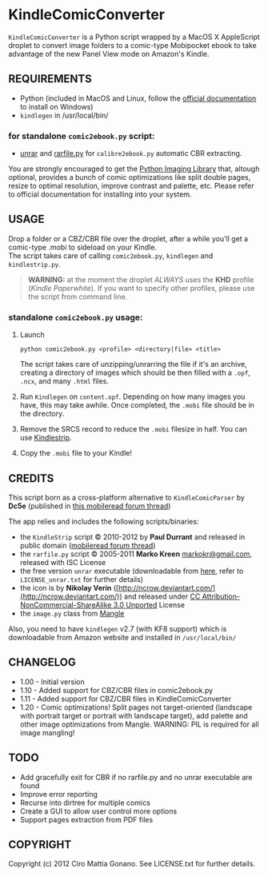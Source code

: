 # KindleComicConverter

`KindleComicConverter` is a Python script wrapped by a MacOS X AppleScript droplet to convert image folders to a comic-type Mobipocket ebook to take advantage of the new Panel View mode on Amazon's Kindle.

## REQUIREMENTS
- Python (included in MacOS and Linux, follow the [official documentation](http://www.python.org/getit/windows/) to install on Windows)  
- `kindlegen` in /usr/local/bin/

### for standalone `comic2ebook.py` script:
- [unrar](http://www.rarlab.com/download.htm) and [rarfile.py](http://developer.berlios.de/project/showfiles.php?group_id=5373&release_id=18844) for `calibre2ebook.py` automatic CBR extracting.  

You are strongly encouraged to get the [Python Imaging Library](http://www.pythonware.com/products/pil/) that, altough optional, provides a bunch of comic optimizations like split double pages, resize to optimal resolution, improve contrast and palette, etc.
Please refer to official documentation for installing into your system.

## USAGE
Drop a folder or a CBZ/CBR file over the droplet, after a while you'll get a comic-type .mobi to sideload on your Kindle.  
The script takes care of calling `comic2ebook.py`, `kindlegen` and `kindlestrip.py`.

> **WARNING:** at the moment the droplet *ALWAYS* uses the **KHD** profile (*Kindle Paperwhite*).
> If you want to specify other profiles, please use the script from command line.

### standalone `comic2ebook.py` usage:
1. Launch

	```python comic2ebook.py <profile> <directory|file> <title>```

	The script takes care of unzipping/unrarring the file if it's an archive, creating a directory of images which should be then filled with a `.opf`, `.ncx`, and many `.html` files.
4. Run `Kindlegen` on `content.opf`. Depending on how many images you have, this may take awhile. Once completed, the `.mobi` file should be in the directory.
5. Remove the SRCS record to reduce the `.mobi` filesize in half. You can use [Kindlestrip](http://www.mobileread.com/forums/showthread.php?t=96903).
6. Copy the `.mobi` file to your Kindle!

## CREDITS
This script born as a cross-platform alternative to `KindleComicParser` by **Dc5e** (published in [this mobileread forum thread](http://www.mobileread.com/forums/showthread.php?t=192783))

The app relies and includes the following scripts/binaries:

 - the `KindleStrip` script &copy; 2010-2012 by **Paul Durrant** and released in public domain
([mobileread forum thread](http://www.mobileread.com/forums/showthread.php?t=96903))
 - the `rarfile.py` script &copy; 2005-2011 **Marko Kreen** <markokr@gmail.com>, released with ISC License
 - the free version `unrar` executable (downloadable from [here](http://www.rarlab.com/rar_add.htm), refer to `LICENSE_unrar.txt` for further details)
 - the icon is by **Nikolay Verin** ([http://ncrow.deviantart.com/](http://ncrow.deviantart.com/)) and released under [CC Attribution-NonCommercial-ShareAlike 3.0 Unported](http://creativecommons.org/licenses/by-nc-sa/3.0/) License
 - the `image.py` class from [Mangle](http://foosoft.net/mangle/)

Also, you need to have `kindlegen` v2.7 (with KF8 support) which is downloadable from Amazon website
and installed in `/usr/local/bin/`


## CHANGELOG
  - 1.00 - Initial version
  - 1.10 - Added support for CBZ/CBR files in comic2ebook.py
  - 1.11 - Added support for CBZ/CBR files in KindleComicConverter
  - 1.20 - Comic optimizations! Split pages not target-oriented (landscape with portrait target or portrait
   with landscape target), add palette and other image optimizations from Mangle.
   WARNING: PIL is required for all image mangling!

## TODO
  - Add gracefully exit for CBR if no rarfile.py and no unrar executable are found
  - Improve error reporting
  - Recurse into dirtree for multiple comics
  - Create a GUI to allow user control more options
  - Support pages extraction from PDF files

## COPYRIGHT

Copyright (c) 2012 Ciro Mattia Gonano. See LICENSE.txt for further details.